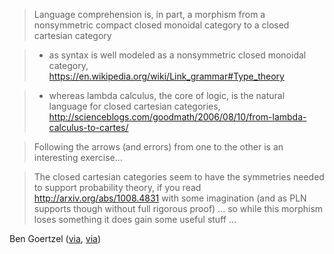 > Language comprehension is, in part, a morphism from a nonsymmetric compact closed monoidal category to a closed cartesian category

> - as syntax is well modeled as a nonsymmetric closed monoidal category, https://en.wikipedia.org/wiki/Link_grammar#Type_theory

> - whereas lambda calculus, the core of logic, is the natural language for closed cartesian categories, http://scienceblogs.com/goodmath/2006/08/10/from-lambda-calculus-to-cartes/

> Following the arrows (and errors) from one to the other is an interesting exercise...

> The closed cartesian categories seem to have the symmetries needed to support probability theory, if you read http://arxiv.org/abs/1008.4831 with some imagination (and as PLN supports though without full rigorous proof) ... so while this morphism loses something it does gain some useful stuff ...

Ben Goertzel ([via](https://www.facebook.com/ben.goertzel/posts/10154476563665921), [via](https://twitter.com/bengoertzel/status/759400620511997952))